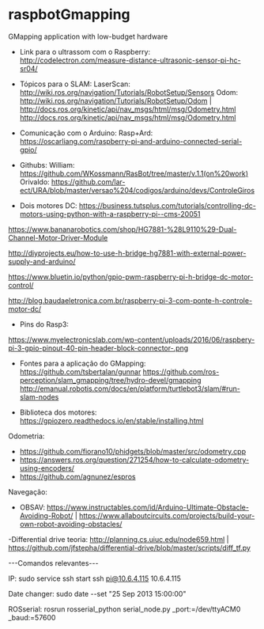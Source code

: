 # raspbotGmapping
GMapping application with low-budget hardware
- Link para o ultrassom com o Raspberry:
http://codelectron.com/measure-distance-ultrasonic-sensor-pi-hc-sr04/

- Tópicos para o SLAM:
LaserScan: http://wiki.ros.org/navigation/Tutorials/RobotSetup/Sensors
Odom: http://wiki.ros.org/navigation/Tutorials/RobotSetup/Odom | http://docs.ros.org/kinetic/api/nav_msgs/html/msg/Odometry.html 
http://docs.ros.org/kinetic/api/nav_msgs/html/msg/Odometry.html

- Comunicação com o Arduino:
Rasp+Ard: https://oscarliang.com/raspberry-pi-and-arduino-connected-serial-gpio/

- Githubs:
William: https://github.com/WKossmann/RasBot/tree/master/v.1.1(on%20work)
Orivaldo: https://github.com/lar-ect/URA/blob/master/versao%204/codigos/arduino/devs/ControleGiros


- Dois motores DC:
https://business.tutsplus.com/tutorials/controlling-dc-motors-using-python-with-a-raspberry-pi--cms-20051

https://www.bananarobotics.com/shop/HG7881-%28L9110%29-Dual-Channel-Motor-Driver-Module

http://diyprojects.eu/how-to-use-h-bridge-hg7881-with-external-power-supply-and-arduino/

https://www.bluetin.io/python/gpio-pwm-raspberry-pi-h-bridge-dc-motor-control/

http://blog.baudaeletronica.com.br/raspberry-pi-3-com-ponte-h-controle-motor-dc/


- Pins do Rasp3:

https://www.myelectronicslab.com/wp-content/uploads/2016/06/raspbery-pi-3-gpio-pinout-40-pin-header-block-connector-.png

- Fontes para a aplicação do GMapping:
https://github.com/tsbertalan/gunnar
https://github.com/ros-perception/slam_gmapping/tree/hydro-devel/gmapping
http://emanual.robotis.com/docs/en/platform/turtlebot3/slam/#run-slam-nodes

- Biblioteca dos motores:
https://gpiozero.readthedocs.io/en/stable/installing.html

Odometria:
- https://github.com/fiorano10/phidgets/blob/master/src/odometry.cpp
- https://answers.ros.org/question/271254/how-to-calculate-odometry-using-encoders/
- https://github.com/agnunez/espros

Navegação:
- OBSAV: 
https://www.instructables.com/id/Arduino-Ultimate-Obstacle-Avoiding-Robot/ | https://www.allaboutcircuits.com/projects/build-your-own-robot-avoiding-obstacles/

-Differential drive teoria:
http://planning.cs.uiuc.edu/node659.html | https://github.com/jfstepha/differential-drive/blob/master/scripts/diff_tf.py



---Comandos relevantes---

IP:
sudo service ssh start
ssh pi@10.6.4.115
10.6.4.115

Date changer:
sudo date --set "25 Sep 2013 15:00:00"

ROSserial:
rosrun rosserial_python serial_node.py _port:=/dev/ttyACM0 _baud:=57600
